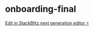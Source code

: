 # onboarding-final

[Edit in StackBlitz next generation editor ⚡️](https://stackblitz.com/~/github.com/CTOVW/onboarding-final)